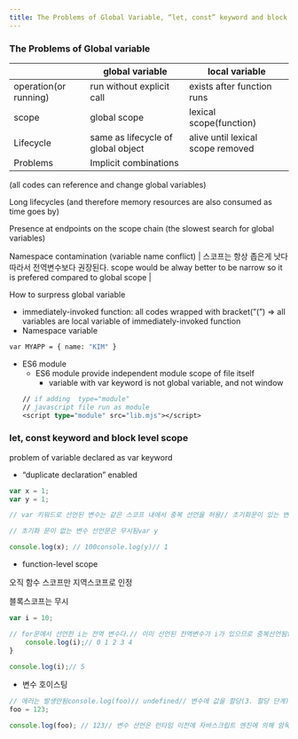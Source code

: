 ```yaml
---
title: The Problems of Global Variable, “let, const” keyword and block level scope
---
```


### The Problems of Global variable

|                       | global variable                    | local variable                    |
| --------------------- | ---------------------------------- | --------------------------------- |
| operation(or running) | run without explicit call          | exists after function runs        |
| scope                 | global scope                       | lexical scope(function)           |
| Lifecycle             | same as lifecycle of global object | alive until lexical scope removed |
| Problems              | Implicit combinations              |

(all codes can reference and change global variables)

Long lifecycles
(and therefore memory resources are also consumed as time goes by)

Presence at endpoints on the scope chain
(the slowest search for global variables)

Namespace contamination
(variable name conflict) | 스코프는 항상 좁은게 낫다
따라서 전역변수보다 권장된다.
scope would be alway better to be narrow
so it is prefered compared to global scope |

How to surpress global variable

- immediately-invoked function: all codes wrapped with bracket(”(”) ⇒ all variables are local variable of immediately-invoked function
- Namespace variable

```bash
var MYAPP = { name: "KIM" }
```

- ES6 module
  - ES6 module provide independent module scope of file itself
    - variable with var keyword is not global variable, and not window
  ```fsharp
  // if adding  type="module"
  // javascript file run as module
  <script type="module" src="lib.mjs"></script>

  ```

### let, const keyword and block level scope

problem of variable declared as var keyword

- “duplicate declaration” enabled

```jsx
var x = 1;
var y = 1;

// var 키워드로 선언된 변수는 같은 스코프 내에서 중복 선언을 허용// 초기화문이 있는 변수 선언문은 자바스크립트 엔진에 의해 var 키워드가 없는 것처럼 동작var x = 100

// 초기화 문이 없는 변수 선언문은 무시됨var y

console.log(x); // 100console.log(y)// 1
```

- function-level scope

오직 함수 스코프만 지역스코프로 인정

블록스코프는 무시

```jsx
var i = 10;

// for문에서 선언한 i는 전역 변수다.// 이미 선언된 전역변수가 i가 있으므로 중복선언됨for (var i = 0; i <5; i++) {
	console.log(i);// 0 1 2 3 4
}

console.log(i);// 5
```

- 변수 호이스팅

```jsx
// 에러는 발생안됨console.log(foo)// undefined// 변수에 값을 할당(3. 할당 단계)
foo = 123;

console.log(foo); // 123// 변수 선언은 런타임 이전에 자바스크립트 엔진에 의해 암묵적 실행됨var foo;
```
